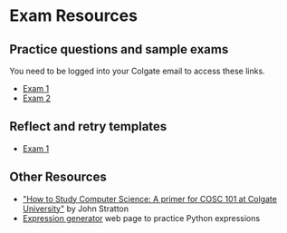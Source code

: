 # Exam Resources

## Practice questions and sample exams

You need to be logged into your Colgate email to access these links. 

* [Exam 1](https://drive.google.com/drive/folders/1w--HbRqydvMlM1FxDDQDst1vpeqryOVY?usp=drive_link)
* [Exam 2](https://drive.google.com/drive/folders/1Aq1rkb0poH30DdZ3f104Do0Otvl9uVXd?usp=drive_link)


## Reflect and retry templates

* [Exam 1](https://docs.google.com/document/d/13xGWq4LaIV3eBWiEEYK6KDSvTGMqCY4VUgzvf9hMYoU/edit?usp=sharing)

## Other Resources

* ["How to Study Computer Science: A primer for COSC 101 at Colgate University"](howtostudy.md) by John Stratton 
* [Expression generator](https://www.cs.colgate.edu/~jsommers/cgi-bin/cosc101expr.php?int=0&float=0&bool=0) web page to practice Python expressions

